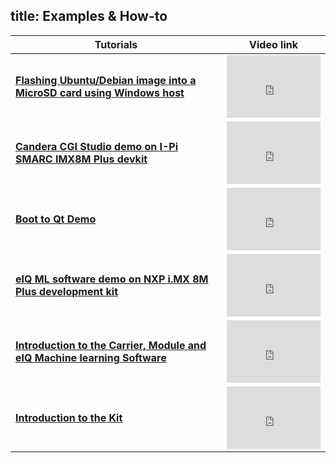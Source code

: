 title: Examples & How-to
---
<center>


| **Tutorials**                                                |                        **Video link**                        |
| ------------------------------------------------------------ | :----------------------------------------------------------: |
| **[Flashing Ubuntu/Debian image into a MicroSD card using Windows host ](examples&howto/FlashingUbuntuDebianImageintoMicroSD.html)** | <iframe width="150" height="100" src="https://www.youtube.com/embed/SyhULE1yg00" frameborder="0" allow="autoplay; encrypted-media" allowfullscreen></iframe> |
| **[Candera CGI Studio demo on I-Pi SMARC IMX8M Plus devkit ](examples&howto/CanderaCGIStudioDemo.html)** | <iframe width="150" height="100" src="https://www.youtube.com/embed/c5Y6ZzdD3sY" frameborder="0" allow="autoplay; encrypted-media" allowfullscreen></iframe> |
| **[Boot to Qt Demo ](examples&howto/BootToQtDemo.html)**     | <iframe width="150" height="100" src="https://www.youtube.com/embed/Ek6-GRseyII" frameborder="0" allow="autoplay; encrypted-media" allowfullscreen></iframe> |
| **[eIQ ML software demo on NXP i.MX 8M Plus development kit  ](examples&howto/eIQMLsoftwareDemo.html)** | <iframe width="150" height="100" src="https://www.youtube.com/embed/0TG4vyJSRY4" frameborder="0" allow="autoplay; encrypted-media" allowfullscreen></iframe> |
| **[Introduction to the Carrier, Module and eIQ Machine learning Software  ](examples&howto/CarrierModuleandeIQMachinelearningsoftware.html)** | <iframe width="150" height="100" src="https://www.youtube.com/embed/0a_iCahPTmE" frameborder="0" allow="autoplay; encrypted-media" allowfullscreen></iframe> |
| **[Introduction to the Kit ](examples&howto/Introduction.html)** | <iframe width="150" height="100" src="https://www.youtube.com/embed/WkdLgFr4_hw" frameborder="0" allow="autoplay; encrypted-media" allowfullscreen></iframe> |



</center>

